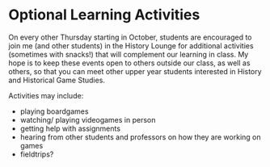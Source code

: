 # Optional Learning Activities

On every other Thursday starting in October, students are encouraged to join me (and other students) in the History Lounge for additional activities (sometimes with snacks!) that will complement our learning in class. My hope is to keep these events open to others outside our class, as well as others, so that you can meet other upper year students interested in History and Historical Game Studies.&#x20;

Activities may include:

* playing boardgames &#x20;
* watching/ playing videogames in person
* getting help with assignments
* hearing from other students and professors on how they are working on games
* fieldtrips?

